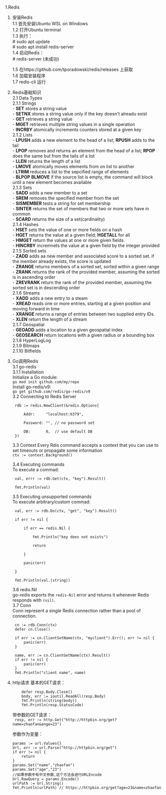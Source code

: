1.Redis

1. 安装Redis  
    1.1 首先安装Ubuntu WSL on Windows  
    1.2 打开Ubuntu terminal  
    1.3 执行：  
        # sudo apt update  
        # sudo apt install redis-server  
    1.4 启动Redis：  
        # redis-server (未成功)  
    
    1.5 在https://github.com/tporadowski/redis/releases 上获取  
    1.6 加载安装程序  
    1.7 redis-cli 运行  

2. Redis基础知识  
    2.1 Data Types  
        2.1.1 Strings  
            - **SET** stores a string value  
            - **SETNX** stores a string value only if the key doesn't alreadu exist  
            - **GET** retrieves a string value  
            - **MGET** retrieves multiple string values in a single operation  
            - **INCRBY** atomically increments counters stored at a given key  
        2.1.2 Lists  
            - **LPUSH** adds a new element to the head of a list; **RPUSH** adds to the tail  
            - **LPOP** removes and returns an element from the head of a list; **RPOP** does the same but from the tails of a list  
            - **LLEN** returns the length of a list  
            - **LMOVE** atomically moves elements from on list to another  
            - **LTRIM** reduces a list to the sepcified range of elements  
            - **BLPOP** **BLMOVE** if the source list is empty, the command will block until a new element becomes available  
        2.1.3  Sets  
            - **SADD** adds a new member to a set  
            - **SREM** removes the specified member from the set  
            - **SISMEMBER** tests a string for set membership  
            - **SINTER** returns the set of members that two or more sets have in common  
            - **SCARD** returns the size of a set(cardinality)  
        2.1.4  Hashes  
            - **HSET** sets the value of one or more fields on a hash  
            - **HGET** returns the value at a given field; **HGETALL** for all  
            - **HMGET** return the values at one or more given fields  
            - **HINCRBY** incremnets the value at a given field by the integer provided  
        2.1.5 Sorted sets  
            - **ZADD** adds aa new member and associated score to a sorted set. if the member already exists, the score is updated  
            - **ZRANGE** returns members of a sorted set, sorted within a given range  
            - **ZRANK** returns the rank of the provided member, assuming the sorted is in ascending order  
            - **ZREVRANK** return the rank of the provided member, assuming the sorted set is in descending order  
        2.1.6 Streams  
            - **XADD** adds a new entry to a steam  
            - **XREAD** reads one or more entries, starting at a given position and moving forward in time  
            - **XRANGE** returns a range of entries between two supplied entry IDs.  
            - **XLEN** return the length of a stream  
        2.1.7 Geospatial  
            - **GEOADD** adds a location to a given geospatial index  
            - **GEOSEARCH** return locations with a given radius or a bounding box        
        2.1.8 HyperLogLog  
        2.1.9 Bitmaps  
        2.1.10 Bitfields  
  
3. Go调用Redis  
    3.1 go-redis  
        3.1.1 Installation  
        Initialize a Go module:  
        ```go mod init github.com/my/repo```  
        Install go-redis/v9:  
        ```go get github.com/redis/go-redis/v9```  
    3.2 Connecting to Redis Server  

        
        rdb := redis.NewClient(&redis.Options{

            Addr:	  "localhost:6379",  

            Password: "", // no password set  

            DB:		  0,  // use default DB  
        })  

 
    3.3 Context
        Every Rdis command accepts a context that you can use to set timeouts or propagate some information  
        ```ctx := context.Background()```  

    3.4 Executing commands  
        To execute a commad:  

        
        val, errr := rdb.Get(ctx, "key").Result()  

        fmt.Println(val)  
        
    3.5 Executing unsupported commands  
        To execute arbitrary/custom commad:  

        
        val, err := rdb.Do(ctx, "get", "key").Result()  

        if err != nil {  

            if err == redis.Nil {  

                fmt.Println("key does not exists")  

                return  

            }  

            panic(err)  

        }  

        fmt.Println(val.(string)) 

          
    3.6 redis.Nil  
        go-redis exports the ```redis-Nil``` error and returns it whenever Redis responds with ```(nil)```.  
    3.7 Conn  
        Conn represent a single Redis connection rather than a pool of connection.

          
        cn := rdb.Conn(ctx)    
        defer cn.Close()    

        if err := cn.ClientSetName(ctx, "myclient").Err(); err != nil {    
            panic(err)  
        }  

        name, err := cn.ClientGetName(ctx).Result()  
        if err != nil {  
            panic(err)  
        }  
        fmt.Println("client name", name)  
            
4. http请求
    基本的GET请求：

    ``` resp, err := http.Get("http://httpbin.org/get")  
        defer resp.Body.Close()  
        body, err := ioutil.ReadAll(resp.Body)
        fmt.Println(string(body))
        fmt.Println(resp.StatusCode)   
    ```
      
    带参数的GET请求：  
    ``` resp, err := http.Get("http://httpbin.org/get?name=zhaofan&ange=23")```  
        
    参数作为变量：  
    
    ```
    params := url.Values{}
    Url, err := url.Parse("http://httpbin.org/get")
    if err != nil {
        return
    }
    params.Set("name","zhaofan")
    params.Set("age","23")
    //如果参数中有中文参数,这个方法会进行URLEncode
    Url.RawQuery = params.Encode()
    urlPath := Url.String()
    fmt.Println(urlPath) // https://httpbin.org/get?age=23&name=zhaofan
    ```  
    




            